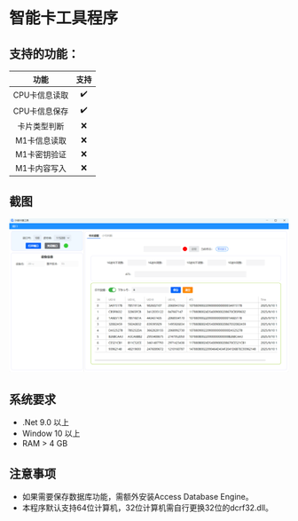 ﻿# 智能卡工具程序

## 支持的功能：

|    功能    | 支持 |
|:--------:|:--:|
| CPU卡信息读取 | ✔️ |
| CPU卡信息保存 | ✔️ |
|  卡片类型判断  | ❌  |
| M1卡信息读取  | ❌  |
| M1卡密钥验证  | ❌  |
| M1卡内容写入  | ❌  |

## 截图
![预览图](./Assets/preview.png)

## 系统要求

- .Net 9.0 以上
- Window 10 以上
- RAM > 4 GB

## 注意事项

- 如果需要保存数据库功能，需额外安装Access Database Engine。
- 本程序默认支持64位计算机，32位计算机需自行更换32位的dcrf32.dll。
